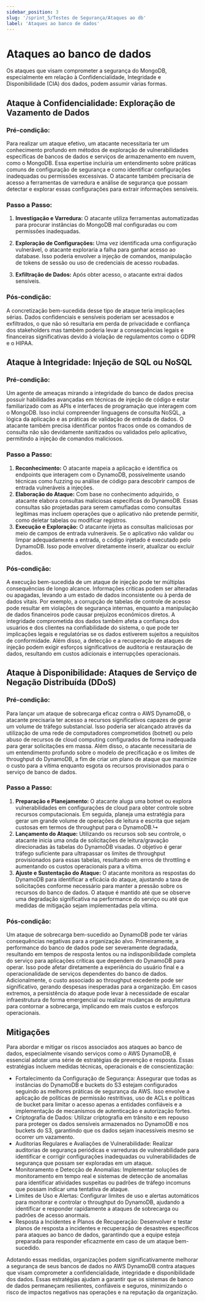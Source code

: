 ```yaml
---
sidebar_position: 3
slug: '/sprint_5/Testes de Segurança/Ataques ao db'
label: 'Ataques ao banco de dados'
---
```


# Ataques ao banco de dados

Os ataques que visam comprometer a segurança do MongoDB, especialmente em relação à Confidencialidade, Integridade e Disponibilidade (CIA) dos dados, podem assumir várias formas.

## Ataque à Confidencialidade: Exploração de Vazamento de Dados

### Pré-condição:
Para realizar um ataque efetivo, um atacante necessitaria ter um conhecimento profundo em métodos de exploração de vulnerabilidades específicas de bancos de dados e serviços de armazenamento em nuvem, como o MongoDB. Essa expertise incluiria um entendimento sobre práticas comuns de configuração de segurança e como identificar configurações inadequadas ou permissões excessivas. O atacante também precisaria de acesso a ferramentas de varredura e análise de segurança que possam detectar e explorar essas configurações para extrair informações sensíveis.

### Passo a Passo:
1. **Investigação e Varredura:** O atacante utiliza ferramentas automatizadas para procurar instâncias do MongoDB mal configuradas ou com permissões inadequadas.

2. **Exploração de Configurações:** Uma vez identificada uma configuração vulnerável, o atacante exploraria a falha para ganhar acesso ao database. Isso poderia envolver a injeção de comandos, manipulação de tokens de sessão ou uso de credenciais de acesso roubadas.

3. **Exfiltração de Dados:** Após obter acesso, o atacante extrai dados sensíveis.

### Pós-condição:
A concretização bem-sucedida desse tipo de ataque teria implicações sérias. Dados confidenciais e sensíveis poderiam ser acessados e exfiltrados, o que não só resultaria em perda de privacidade e confiança dos stakeholders mas também poderia levar a consequências legais e financeiras significativas devido à violação de regulamentos como o GDPR e o HIPAA.

## Ataque à Integridade: Injeção de SQL ou NoSQL

### Pré-condição:
Um agente de ameaças mirando a integridade do banco de dados precisa possuir habilidades avançadas em técnicas de injeção de código e estar familiarizado com as APIs e interfaces de programação que interagem com o MongoDB. Isso inclui compreender linguagens de consulta NoSQL, a lógica da aplicação e as práticas de validação de entrada de dados. O atacante também precisa identificar pontos fracos onde os comandos de consulta não são devidamente sanitizados ou validados pelo aplicativo, permitindo a injeção de comandos maliciosos.

### Passo a Passo:
1. **Reconhecimento:** O atacante mapeia a aplicação e identifica os endpoints que interagem com o DynamoDB, possivelmente usando técnicas como fuzzing ou análise de código para descobrir campos de entrada vulneráveis a injeções.
2. **Elaboração do Ataque:** Com base no conhecimento adquirido, o atacante elabora consultas maliciosas específicas do DynamoDB. Essas consultas são projetadas para serem camufladas como consultas legítimas mas incluem operações que o aplicativo não pretende permitir, como deletar tabelas ou modificar registros.
3. **Execução e Exploração:** O atacante injeta as consultas maliciosas por meio de campos de entrada vulneráveis. Se o aplicativo não validar ou limpar adequadamente a entrada, o código injetado é executado pelo DynamoDB. Isso pode envolver diretamente inserir, atualizar ou excluir dados.

### Pós-condição:
A execução bem-sucedida de um ataque de injeção pode ter múltiplas consequências de longo alcance. Informações críticas podem ser alteradas ou apagadas, levando a um estado de dados inconsistente ou à perda de dados vitais. Por exemplo, a corrupção de tabelas de controle de acesso pode resultar em violações de segurança internas, enquanto a manipulação de dados financeiros pode causar prejuízos econômicos diretos. A integridade comprometida dos dados também afeta a confiança dos usuários e dos clientes na confiabilidade do sistema, o que pode ter implicações legais e regulatórias se os dados estiverem sujeitos a requisitos de conformidade. Além disso, a detecção e a recuperação de ataques de injeção podem exigir esforços significativos de auditoria e restauração de dados, resultando em custos adicionais e interrupções operacionais.

## Ataque à Disponibilidade: Ataques de Serviço de Negação Distribuída (DDoS)

### Pré-condição:
Para lançar um ataque de sobrecarga eficaz contra o AWS DynamoDB, o atacante precisaria ter acesso a recursos significativos capazes de gerar um volume de tráfego substancial. Isso poderia ser alcançado através da utilização de uma rede de computadores comprometidos (botnet) ou pelo abuso de recursos de cloud computing configurados de forma inadequada para gerar solicitações em massa. Além disso, o atacante necessitaria de um entendimento profundo sobre o modelo de precificação e os limites de throughput do DynamoDB, a fim de criar um plano de ataque que maximize o custo para a vítima enquanto esgota os recursos provisionados para o serviço de banco de dados.

### Passo a Passo:
1. **Preparação e Planejamento:** O atacante aluga uma botnet ou explora vulnerabilidades em configurações de cloud para obter controle sobre recursos computacionais. Em seguida, planeja uma estratégia para gerar um grande volume de operações de leitura e escrita que sejam custosas em termos de throughput para o DynamoDB.↳
2. **Lançamento do Ataque:** Utilizando os recursos sob seu controle, o atacante inicia uma onda de solicitações de leitura/gravação direcionadas às tabelas do DynamoDB visadas. O objetivo é gerar tráfego suficiente para ultrapassar os limites de throughput provisionados para essas tabelas, resultando em erros de throttling e aumentando os custos operacionais para a vítima.
3. **Ajuste e Sustentação do Ataque:** O atacante monitora as respostas do DynamoDB para identificar a eficácia do ataque, ajustando a taxa de solicitações conforme necessário para manter a pressão sobre os recursos do banco de dados. O ataque é mantido até que se observe uma degradação significativa na performance do serviço ou até que medidas de mitigação sejam implementadas pela vítima.

### Pós-condição:
Um ataque de sobrecarga bem-sucedido ao DynamoDB pode ter várias consequências negativas para a organização alvo. Primeiramente, a performance do banco de dados pode ser severamente degradada, resultando em tempos de resposta lentos ou na indisponibilidade completa do serviço para aplicações críticas que dependem do DynamoDB para operar. Isso pode afetar diretamente a experiência do usuário final e a operacionalidade de serviços dependentes do banco de dados. Adicionalmente, o custo associado ao throughput excedente pode ser significativo, gerando despesas inesperadas para a organização. Em casos extremos, a persistência do ataque pode levar à necessidade de escalar infraestrutura de forma emergencial ou realizar mudanças de arquitetura para contornar a sobrecarga, implicando em mais custos e esforços operacionais.

## Mitigações

Para abordar e mitigar os riscos associados aos ataques ao banco de dados, especialmente visando serviços como o AWS DynamoDB, é essencial adotar uma série de estratégias de prevenção e resposta. Essas estratégias incluem medidas técnicas, operacionais e de conscientização:

- Fortalecimento da Configuração de Segurança: Assegurar que todas as instâncias do DynamoDB e buckets do S3 estejam configurados seguindo as melhores práticas de segurança da AWS. Isso envolve a aplicação de políticas de permissão restritivas, uso de ACLs e políticas de bucket para limitar o acesso apenas a entidades confiáveis e a implementação de mecanismos de autenticação e autorização fortes.
- Criptografia de Dados: Utilizar criptografia em trânsito e em repouso para proteger os dados sensíveis armazenados no DynamoDB e nos buckets do S3, garantindo que os dados sejam inacessíveis mesmo se ocorrer um vazamento.
- Auditorias Regulares e Avaliações de Vulnerabilidade: Realizar auditorias de segurança periódicas e varreduras de vulnerabilidade para identificar e corrigir configurações inadequadas ou vulnerabilidades de segurança que possam ser exploradas em um ataque.
- Monitoramento e Detecção de Anomalias: Implementar soluções de monitoramento em tempo real e sistemas de detecção de anomalias para identificar atividades suspeitas ou padrões de tráfego incomuns que possam indicar uma tentativa de ataque.
- Limites de Uso e Alertas: Configurar limites de uso e alertas automáticos para monitorar e controlar o throughput do DynamoDB, ajudando a identificar e responder rapidamente a ataques de sobrecarga ou padrões de acesso anormais.
- Resposta a Incidentes e Planos de Recuperação: Desenvolver e testar planos de resposta a incidentes e recuperação de desastres específicos para ataques ao banco de dados, garantindo que a equipe esteja preparada para responder eficazmente em caso de um ataque bem-sucedido.

Adotando essas medidas, organizações podem significativamente melhorar a segurança de seus bancos de dados no AWS DynamoDB contra ataques que visam comprometer a confidencialidade, integridade e disponibilidade dos dados. Essas estratégias ajudam a garantir que os sistemas de banco de dados permaneçam resilientes, confiáveis e seguros, minimizando o risco de impactos negativos nas operações e na reputação da organização.

